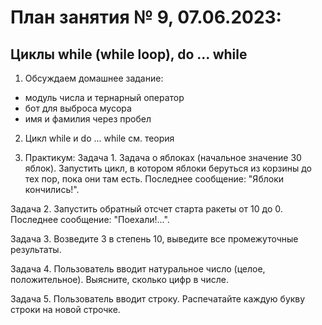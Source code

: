 # План занятия № 9, 07.06.2023:
## Циклы while (while loop), do ... while

1. Обсуждаем домашнее задание:
- модуль числа и тернарный оператор
- бот для выброса мусора
- имя и фамилия через пробел

2. Цикл while и do ... while
см. теория

3. Практикум:
Задача 1.
Задача о яблоках (начальное значение 30 яблок).
Запустить цикл, в котором яблоки беруться из корзины до тех пор, 
пока они там есть. Последнее сообщение: "Яблоки кончились!".

Задача 2.
Запустить обратный отсчет старта ракеты от 10 до 0.
Последнее сообщение: "Поехали!...".

Задача 3.
Возведите 3 в степень 10, выведите все промежуточные результаты.

Задача 4.
Пользователь вводит натуральное число (целое, положительное).
Выясните, сколько цифр в числе.

Задача 5.
Пользователь вводит строку.
Распечатайте каждую букву строки на новой строчке.